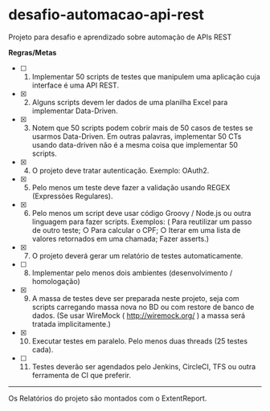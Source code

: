 # desafio-automacao-api-rest
Projeto para desafio e aprendizado sobre automação de APIs REST

**Regras/Metas**

- [ ]	1) Implementar 50 scripts de testes que manipulem uma aplicação cuja interface é uma API REST. 
- [x]	2) Alguns scripts devem ler dados de uma planilha Excel para implementar Data-Driven. 
- [x]	3) Notem que 50 scripts podem cobrir mais de 50 casos de testes se usarmos Data-Driven. Em outras palavras, implementar 50 CTs usando data-driven não é a mesma coisa que implementar 50 scripts. 
- [x]	4) O projeto deve tratar autenticação. Exemplo: OAuth2. 
- [x]	5) Pelo menos um teste deve fazer a validação usando REGEX (Expressões Regulares). 
- [x]	6) Pelo menos um script deve usar código Groovy / Node.js ou outra linguagem para fazer scripts. Exemplos: ( Para reutilizar um passo de outro teste; ○ Para calcular o CPF; ○ Iterar em uma lista de valores retornados em uma chamada; Fazer asserts.)
- [x]	7) O projeto deverá gerar um relatório de testes automaticamente. 
- [ ]	8) Implementar pelo menos dois ambientes (desenvolvimento / homologação) 
- [X]	9) A massa de testes deve ser preparada neste projeto, seja com scripts carregando massa nova no BD ou com restore de banco de dados. (Se usar WireMock ( http://wiremock.org/ ) a massa será tratada implicitamente.)
- [x]	10) Executar testes em paralelo. Pelo menos duas threads (25 testes cada). 
- [ ]	11) Testes deverão ser agendados pelo Jenkins, CircleCI, TFS ou outra ferramenta de CI que preferir. 

------------------------------
Os Relatórios do projeto são montados com o ExtentReport.
